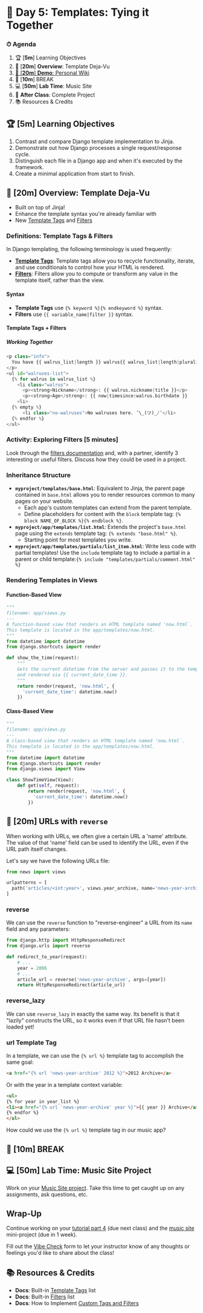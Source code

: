# 📜 Day 5: Templates: Tying it Together

### ⏱ Agenda

1. 🏆 [**5m**] Learning Objectives
2. 📖 [**20m**] **Overview**: Template Deja-Vu
3. [📝 [**20m**] **Demo**: Personal Wiki](#%f0%9f%93%9d-20m-demo-personal-wiki)
4. 🌴 [**10m**] BREAK
5. 💻 [**50m**] **Lab Time**: Music Site
6. 🌃 **After Class**: Complete Project
7. 📚 Resources & Credits

## 🏆 [**5m**] Learning Objectives

1. Contrast and compare Django template implementation to Jinja.
2. Demonstrate out how Django processes a single request/response cycle.
3. Distinguish each file in a Django app and when it's executed by the framework.
4. Create a minimal application from start to finish.

## 📖 [**20m**] **Overview**: Template Deja-Vu

- Built on top of Jinja!
- Enhance the template syntax you're already familiar with
- New [Template Tags](https://docs.djangoproject.com/en/2.2/ref/templates/builtins/#built-in-tag-reference) and [Filters](https://docs.djangoproject.com/en/2.2/ref/templates/builtins/#built-in-filter-reference)

### Definitions: Template Tags & Filters

In Django templating, the following terminology is used frequently:

- [**Template Tags**](https://docs.djangoproject.com/en/2.2/ref/templates/builtins/#built-in-tag-reference): Template tags allow you to recycle functionality, iterate, and use conditionals to control how your HTML is rendered.
- [**Filters**](https://docs.djangoproject.com/en/2.2/ref/templates/builtins/#built-in-filter-reference): Filters allow you to compute or transform any value in the template itself, rather than the view.

#### Syntax

- **Template Tags** use `{% keyword %}{% endkeyword %}` syntax.
- **Filters** use `{{ variable_name|filter }}` syntax.

#### Template Tags + Filters

##### Working Together

  ```python
  <p class="info">
    You have {{ walrus_list|length }} walrus{{ walrus_list|length|pluralize:"es" }.
  </p>
  <ul id="walruses-list">
    {% for walrus in walrus_list %}
      <li class="walrus">
        <p><strong>Nickname</strong>: {{ walrus.nickname|title }}</p>
        <p><strong>Age</strong>: {{ now|timesince:walrus.birthdate }}
      <li>
    {% empty %}
        <li class="no-walruses">No walruses here. ¯\_(ツ)_/¯</li>
    {% endfor %}
  </ul>
  ```

### Activity: Exploring Filters [5 minutes]

Look through the [filters documentation](https://docs.djangoproject.com/en/2.2/ref/templates/builtins/#built-in-filter-reference) and, with a partner, identify 3 interesting or useful filters. Discuss how they could be used in a project.

### Inheritance Structure

- **`myproject/templates/base.html`**: Equivalent to Jinja, the parent page contained in  `base.html` allows you to render resources common to many pages on your website.
  - Each app's custom templates can extend from the parent template.
  - Define placeholders for content with the `block` template tag: `{% block NAME_OF_BLOCK %}{% endblock %}`.
- **`myproject/app/templates/list.html`**: Extends the project's `base.html` page using the `extends` template tag: `{% extends "base.html" %}`.
  - Starting point for most templates you write.
- **`myproject/app/templates/partials/list_item.html`**: Write less code with partial templates! Use the `include` template tag to include a partial in a parent or child template:`{% include "templates/partials/comment.html" %}`

### Rendering Templates in Views

#### Function-Based View

```python
"""
filename: app/views.py
---
A function-based view that renders an HTML template named 'now.html`.
This template is located in the app/templates/now.html.
"""
from datetime import datetime
from django.shortcuts import render

def show_the_time(request):
    """
    Gets the current datetime from the server and passes it to the template,
    and rendered via {{ current_date_time }}.
    """
    return render(request, 'now.html', {
      'current_date_time': datetime.now()
    })
```

#### Class-Based View

```python
"""
filename: app/views.py
---
A class-based view that renders an HTML template named 'now.html`.
This template is located in the app/templates/now.html.
"""
from datetime import datetime
from django.shortcuts import render
from django.views import View

class ShowTimeView(View):
    def get(self, request):
        return render(request, 'now.html', {
          'current_date_time': datetime.now()
        })
```

## 📝 [**20m**] URLs with `reverse`

When working with URLs, we often give a certain URL a 'name' attribute. The value of that 'name' field can be used to identify the URL, even if the URL path itself changes.

Let's say we have the following URLs file:

```py
from news import views

urlpatterns = [
  path('articles/<int:year>', views.year_archive, name='news-year-archive')
]
```

### reverse

We can use the `reverse` function to "reverse-engineer" a URL from its `name` field and any parameters:

```py
from django.http import HttpResponseRedirect
from django.urls import reverse

def redirect_to_year(request):
    # ...
    year = 2006
    # ...
    article_url = reverse('news-year-archive', args=[year])
    return HttpResponseRedirect(article_url)
```

### reverse_lazy

We can use `reverse_lazy` in exactly the same way. Its benefit is that it "lazily" constructs the URL, so it works even if that URL file hasn't been loaded yet!

### url Template Tag

In a template, we can use the `{% url %}` template tag to accomplish the same goal:

```html
<a href="{% url 'news-year-archive' 2012 %}">2012 Archive</a>
```

Or with the year in a template context variable:

```html
<ul>
{% for year in year_list %}
<li><a href="{% url 'news-year-archive' year %}">{{ year }} Archive</a></li>
{% endfor %}
</ul>
```

How could we use the `{% url %}` template tag in our music app?

## 🌴 [**10m**] BREAK

## 💻 [**50m**] Lab Time: Music Site Project

Work on your [Music Site project](Projects/03-music-site). Take this time to get caught up on any assignments, ask questions, etc.

## Wrap-Up

Continue working on your [tutorial part 4](https://docs.djangoproject.com/en/2.2/intro/tutorial04/) (due next class) and the [music site](Projects/03-music-site.md) mini-project (due in 1 week).

Fill out the [Vibe Check](https://make.sc/bew1.2-vibe-check) form to let your instructor know of any thoughts or feelings you'd like to share about the class!

## 📚 Resources & Credits

- **Docs**: Built-in [Template Tags](https://docs.djangoproject.com/en/2.2/ref/templates/builtins/#built-in-tag-reference) list
- **Docs**: Built-in [Filters](https://docs.djangoproject.com/en/2.2/ref/templates/builtins/#built-in-filter-reference) list
- **Docs**: How to Implement [Custom Tags and Filters](https://docs.djangoproject.com/en/2.2/howto/custom-template-tags/)
